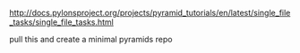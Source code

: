 http://docs.pylonsproject.org/projects/pyramid_tutorials/en/latest/single_file_tasks/single_file_tasks.html

pull this and create a minimal pyramids repo
